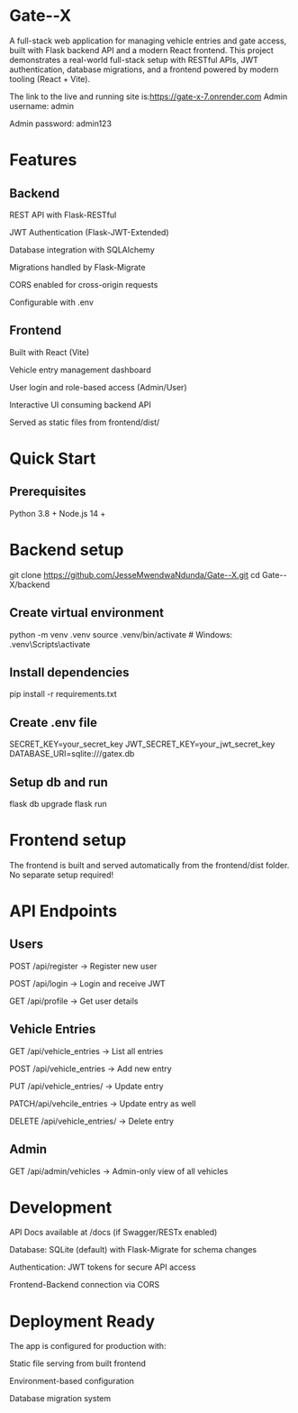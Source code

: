# Gate--X
A full-stack web application for managing vehicle entries and gate access, built with Flask backend API and a modern React frontend. This project demonstrates a real-world full-stack setup with RESTful APIs, JWT authentication, database migrations, and a frontend powered by modern tooling (React + Vite).

The link to the live and running site is:https://gate-x-7.onrender.com
Admin username: admin


Admin password: admin123

# Features
## Backend

 REST API with Flask-RESTful

 JWT Authentication (Flask-JWT-Extended)

 Database integration with SQLAlchemy

 Migrations handled by Flask-Migrate

 CORS enabled for cross-origin requests

 Configurable with .env

## Frontend

 Built with React (Vite)

 Vehicle entry management dashboard

 User login and role-based access (Admin/User)

 Interactive UI consuming backend API

Served as static files from frontend/dist/

# Quick Start
## Prerequisites
Python 3.8 +
Node.js 14 +


# Backend setup
git clone https://github.com/JesseMwendwaNdunda/Gate--X.git
cd Gate--X/backend

## Create virtual environment
python -m venv .venv
source .venv/bin/activate   # Windows: .venv\Scripts\activate

## Install dependencies
pip install -r requirements.txt

## Create .env file
SECRET_KEY=your_secret_key
JWT_SECRET_KEY=your_jwt_secret_key
DATABASE_URI=sqlite:///gatex.db

## Setup db and run
flask db upgrade
flask run

# Frontend setup
The frontend is built and served automatically from the frontend/dist folder. No separate setup required!

# API Endpoints
## Users

POST /api/register → Register new user

POST /api/login → Login and receive JWT

GET /api/profile → Get user details

## Vehicle Entries

GET /api/vehicle_entries → List all entries

POST /api/vehicle_entries → Add new entry

PUT /api/vehicle_entries/<id> → Update entry

PATCH/api/vehcile_entries → Update entry as well

DELETE /api/vehicle_entries/<id> → Delete entry

## Admin

GET /api/admin/vehicles → Admin-only view of all vehicles

# Development

API Docs available at /docs (if Swagger/RESTx enabled)

Database: SQLite (default) with Flask-Migrate for schema changes

Authentication: JWT tokens for secure API access

Frontend-Backend connection via CORS

# Deployment Ready 

The app is configured for production with:

Static file serving from built frontend

Environment-based configuration

Database migration system



